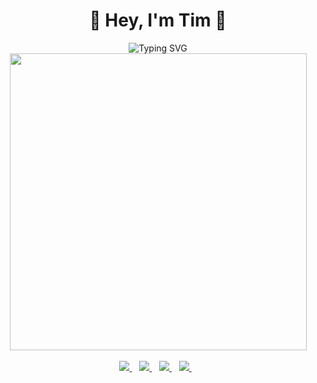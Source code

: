 

<h1 align='center'>
  👋 Hey, I'm Tim 🦆
</h1>

<div align='center'>
  <img src="https://readme-typing-svg.herokuapp.com?font=Sono&size=50&duration=3000&pause=500&color=FF5F00&center=true&vCenter=true&random=true&width=800&height=80&lines=Software+Developer;Student;Tinkerer;Problem+Solver;Open+Source+Contributor;Full+Stack+Developer" alt="Typing SVG" />
</div>

<div align='center'>
  <a href="#"><img src="https://github-readme-stats.vercel.app/api?username=MrTimcakes&show_icons=true&count_private=true&theme=dark" width="475"></a>
</div>

<br>

<div align='center'>
  
  <a href="https://www.linkedin.com/in/timothy-adamson/">
    <img src="https://img.shields.io/badge/linkedin-%230077B5.svg?&style=for-the-badge&logo=linkedin&logoColor=white" />
  </a>&nbsp;&nbsp;
  <a href="https://www.codewars.com/users/MrTimcakes">
    <img src="https://img.shields.io/badge/Codewars-B1361E?style=for-the-badge&logo=Codewars&logoColor=white" />        
  </a>&nbsp;&nbsp;
  <a href="https://instagram.com/mrtimcakes_">
    <img src="https://img.shields.io/badge/instagram-%23E4405F.svg?&style=for-the-badge&logo=instagram&logoColor=white" />        
  </a>&nbsp;&nbsp;
  <a href="https://steamcommunity.com/id/MrTimcakes/">
    <img src="https://img.shields.io/badge/Steam-000000?style=for-the-badge&logo=steam&logoColor=white" />
  </a>&nbsp;&nbsp;
  <a href="">
          
  </a>&nbsp;&nbsp;
  
</div>


<!-- <div align='center'>
  <img src='https://github-readme-streak-stats.herokuapp.com/?user=MrTimcakes&theme=transparent' width='400'>
</div> -->